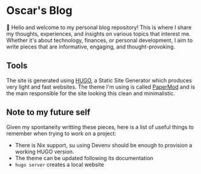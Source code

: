 # Oscar's Blog

👋 Hello and welcome to my personal blog repository! This is where I share my thoughts, experiences, and insights on various topics that interest me. Whether it's about technology, finances, or personal development, I aim to write pieces that are informative, engaging, and thought-provoking.

## Tools
The site is generated using [HUGO](https://gohugo.io/), a Static Site Generator which produces very light and fast websites. The theme I'm using is called [PaperMod](https://github.com/adityatelange/hugo-PaperMod) and is the main responsible for the site looking this clean and minimalistic.

## Note to my future self
Given my spontaneity writting these pieces, here is a list of useful things to remember when trying to work on a project:
- There is Nix support, su using Devenv should be enough to provision a working HUGO version.
- The theme can be updated following its documentation
- `hugo server` creates a local website